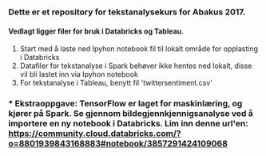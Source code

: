 ### Dette er et repository for tekstanalysekurs for Abakus 2017.  

#### Vedlagt ligger filer for bruk i Databricks og Tableau.

1. Start med å laste ned Ipyhon notebook fil til lokalt område for opplasting i Databricks
2. Datafiler for tekstanalyse i Spark behøver ikke hentes ned lokalt, disse vil bli lastet inn via Ipyhon notebook
3. For tekstanalyse i Tableau, benytt fil 'twittersentiment.csv'

### * Ekstraoppgave: TensorFlow er laget for maskinlæring, og kjører på Spark. Se gjennom bildegjennkjennigsanalyse ved å importere en ny notebook i Databricks. Lim inn denne url'en: https://community.cloud.databricks.com/?o=8801939843168883#notebook/3857291424109068

